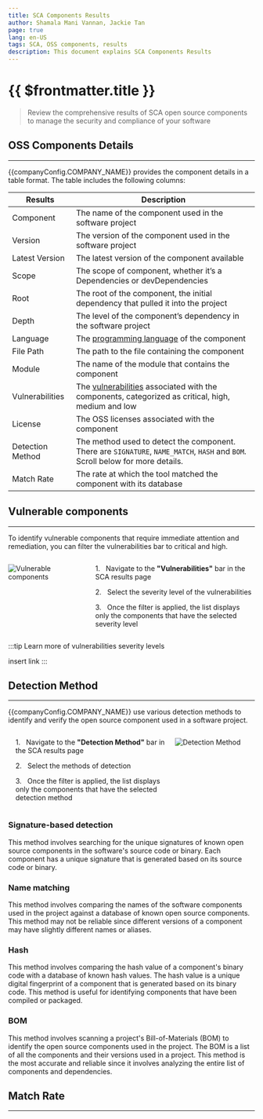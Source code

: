 ```yaml
---
title: SCA Components Results
author: Shamala Mani Vannan, Jackie Tan
page: true
lang: en-US
tags: SCA, OSS components, results
description: This document explains SCA Components Results
---
```


<script setup>
import { companyConfig } from '../../../config/companyConfig.js'
</script>

<ClientOnly>

# {{ $frontmatter.title }}

> Review the comprehensive results of SCA open source components to manage the security and compliance of your software

## OSS Components Details

<hr class = "thick" />

{{companyConfig.COMPANY_NAME}} provides the component details in a table format. The table includes the following columns:

| Results          | Description                                                                                                                    |
| ---------------- | ------------------------------------------------------------------------------------------------------------------------------ |
| Component        | The name of the component used in the software project                                                                         |
| Version          | The version of the component used in the software project                                                                      |
| Latest Version   | The latest version of the component available                                                                                  |
| Scope            | The scope of component, whether it’s a Dependencies or devDependencies                                                         |
| Root             | The root of the component, the initial dependency that pulled it into the project                                              |
| Depth            | The level of the component’s dependency in the software project                                                                |
| Language         | The [programming language](../Language-and-File-Support/) of the component                                                     |
| File Path        | The path to the file containing the component                                                                                  |
| Module           | The name of the module that contains the component                                                                             |
| Vulnerabilities  | The [vulnerabilities]() associated with the components, categorized as critical, high, medium and low                          |
| License          | The OSS licenses associated with the component                                                                                 |
| Detection Method | The method used to detect the component. There are `SIGNATURE`, `NAME_MATCH`, `HASH` and `BOM`. Scroll below for more details. |
| Match Rate       | The rate at which the tool matched the component with its database                                                             |

## Vulnerable components

<hr class="thick" />

To identify vulnerable components that require immediate attention and remediation, you can filter the vulnerabilities bar to critical and high.

<div style="display: flex;">
<div style="flex: 1;">

![Vulnerable components](/images/Application-Security-Testing-Solution/SCA/SCA-Components-Results-1.png)

</div>

<div style="flex: 2;margin-left: 15px;">

1.&nbsp;&nbsp;&nbsp;Navigate to the **"Vulnerabilities"** bar in the SCA results page

2.&nbsp;&nbsp;&nbsp;Select the severity level of the vulnerabilities

3.&nbsp;&nbsp;&nbsp;Once the filter is applied, the list displays only the components that have the selected severity level

</div>
</div>

:::tip
Learn more of vulnerabilities severity levels

insert link
:::

## Detection Method

<hr class="thick" />

{{companyConfig.COMPANY_NAME}} use various detection methods to identify and verify the open source component used in a software project.

<div style="display: flex;">
<div style="flex: 2;margin-left: 15px;">

1.&nbsp;&nbsp;&nbsp;Navigate to the **"Detection Method"** bar in the SCA results page

2.&nbsp;&nbsp;&nbsp;Select the methods of detection

3.&nbsp;&nbsp;&nbsp;Once the filter is applied, the list displays only the components that have the selected detection method

</div>
<div style="flex: 1;">

![Detection Method](/images/Application-Security-Testing-Solution/SCA/SCA-Components-Results-2.png)

</div>
</div>

### Signature-based detection

This method involves searching for the unique signatures of known open source components in the software's source code or binary. Each component has a unique signature that is generated based on its source code or binary.

### Name matching

This method involves comparing the names of the software components used in the project against a database of known open source components. This method may not be reliable since different versions of a component may have slightly different names or aliases.

### Hash

This method involves comparing the hash value of a component's binary code with a database of known hash values. The hash value is a unique digital fingerprint of a component that is generated based on its binary code. This method is useful for identifying components that have been compiled or packaged.

### BOM

This method involves scanning a project's Bill-of-Materials (BOM) to identify the open source components used in the project. The BOM is a list of all the components and their versions used in a project. This method is the most accurate and reliable since it involves analyzing the entire list of components and dependencies.

## Match Rate

<hr class="thick" />

</ClientOnly>
